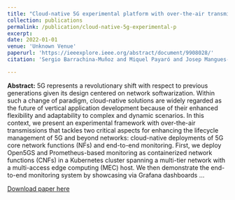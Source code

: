 ```yaml
---
title: "Cloud-native 5G experimental platform with over-the-air transmissions and end-to-end monitoring"
collection: publications
permalink: /publication/cloud-native-5g-experimental-p
excerpt:
date: 2022-01-01
venue: 'Unknown Venue'
paperurl: 'https://ieeexplore.ieee.org/abstract/document/9908028/'
citation: 'Sergio Barrachina-Muñoz and Miquel Payaró and Josep Mangues-Bafalluy (2022). Cloud-native 5G experimental platform with over-the-air transmissions and end-to-end monitoring. <i>Unknown Venue</i>.'

---
```

**Abstract:** 5G represents a revolutionary shift with respect to previous generations given its design centered on network softwarization. Within such a change of paradigm, cloud-native solutions are widely regarded as the future of vertical application development because of their enhanced flexibility and adaptability to complex and dynamic scenarios. In this context, we present an experimental framework with over-the-air transmissions that tackles two critical aspects for enhancing the lifecycle management of 5G and beyond networks: cloud-native deployments of 5G core network functions (NFs) and end-to-end monitoring. First, we deploy Open5GS and Prometheus-based monitoring as containerized network functions (CNFs) in a Kubernetes cluster spanning a multi-tier network with a multi-access edge computing (MEC) host. We then demonstrate the end-to-end monitoring system by showcasing via Grafana dashboards …

[Download paper here](https://ieeexplore.ieee.org/abstract/document/9908028/)
